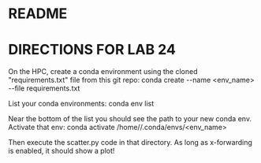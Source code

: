 # README
# DIRECTIONS FOR LAB 24
On the HPC, create a conda environment using the cloned "requirements.txt" file from this git repo:
conda create --name <env_name> --file requirements.txt

List your conda environments:
conda env list

Near the bottom of the list you should see the path to your new conda env.
Activate that env:
conda activate /home/<username>/.conda/envs/<env_name>

Then execute the scatter.py code in that directory.
As long as x-forwarding is enabled, it should show a plot!
